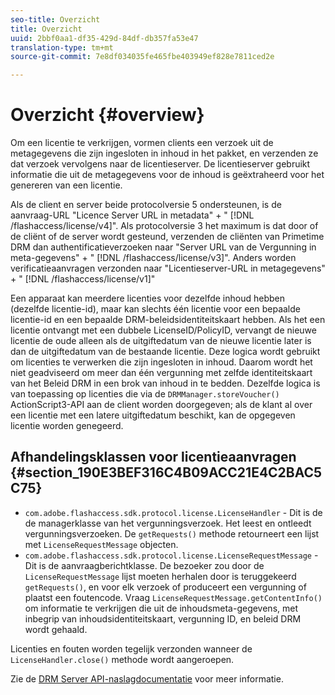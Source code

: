 ```yaml
---
seo-title: Overzicht
title: Overzicht
uuid: 2bbf0aa1-df35-429d-84df-db357fa53e47
translation-type: tm+mt
source-git-commit: 7e8df034035fe465fbe403949ef828e7811ced2e

---
```



# Overzicht {#overview}

Om een licentie te verkrijgen, vormen clients een verzoek uit de metagegevens die zijn ingesloten in inhoud in het pakket, en verzenden ze dat verzoek vervolgens naar de licentieserver. De licentieserver gebruikt informatie die uit de metagegevens voor de inhoud is geëxtraheerd voor het genereren van een licentie.

Als de client en server beide protocolversie 5 ondersteunen, is de aanvraag-URL &quot;Licence Server URL in metadata&quot; + &quot; [!DNL /flashaccess/license/v4]&quot;. Als protocolversie 3 het maximum is dat door of de cliënt of de server wordt gesteund, verzenden de cliënten van Primetime DRM dan authentificatieverzoeken naar &quot;Server URL van de Vergunning in meta-gegevens&quot; + &quot; [!DNL /flashaccess/license/v3]&quot;. Anders worden verificatieaanvragen verzonden naar &quot;Licentieserver-URL in metagegevens&quot; + &quot; [!DNL /flashaccess/license/v1]&quot;

Een apparaat kan meerdere licenties voor dezelfde inhoud hebben (dezelfde licentie-id), maar kan slechts één licentie voor een bepaalde licentie-id en een bepaalde DRM-beleidsidentiteitskaart hebben. Als het een licentie ontvangt met een dubbele LicenseID/PolicyID, vervangt de nieuwe licentie de oude alleen als de uitgiftedatum van de nieuwe licentie later is dan de uitgiftedatum van de bestaande licentie. Deze logica wordt gebruikt om licenties te verwerken die zijn ingesloten in inhoud. Daarom wordt het niet geadviseerd om meer dan één vergunning met zelfde identiteitskaart van het Beleid DRM in een brok van inhoud in te bedden. Dezelfde logica is van toepassing op licenties die via de `DRMManager.storeVoucher()` ActionScript3-API aan de client worden doorgegeven; als de klant al over een licentie met een latere uitgiftedatum beschikt, kan de opgegeven licentie worden genegeerd.

## Afhandelingsklassen voor licentieaanvragen {#section_190E3BEF316C4B09ACC21E4C2BAC5C75}

* `com.adobe.flashaccess.sdk.protocol.license.LicenseHandler` - Dit is de de managerklasse van het vergunningsverzoek. Het leest en ontleedt vergunningsverzoeken. De `getRequests()` methode retourneert een lijst met `LicenseRequestMessage` objecten.
* `com.adobe.flashaccess.sdk.protocol.license.LicenseRequestMessage` - Dit is de aanvraagberichtklasse. De bezoeker zou door de `LicenseRequestMessage` lijst moeten herhalen door is teruggekeerd `getRequests()`, en voor elk verzoek of produceert een vergunning of plaatst een foutencode. Vraag `LicenseRequestMessage.getContentInfo()` om informatie te verkrijgen die uit de inhoudsmeta-gegevens, met inbegrip van inhoudsidentiteitskaart, vergunning ID, en beleid DRM wordt gehaald.

Licenties en fouten worden tegelijk verzonden wanneer de `LicenseHandler.close()` methode wordt aangeroepen.

Zie de [DRM Server API-naslagdocumentatie](https://help.adobe.com/en_US/primetime/api/drm-apis/server/javadocs-flashaccess-pro/overview-summary.html) voor meer informatie.
